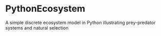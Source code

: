 # PythonEcosystem
A simple discrete ecosystem model in Python illustrating prey-predator systems and natural selection
